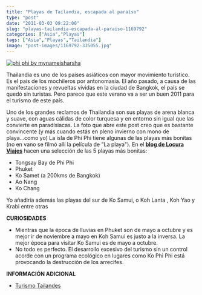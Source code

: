 ```yaml
---
title: "Playas de Tailandia, escapada al paraíso"
type: "post"
date: "2011-03-03 09:22:00"
slug: "playas-tailandia-escapada-al-paraiso-1169792"
categories: ["Asia","Playas"]
tags: ["Asia","Playas","Tailandia"]
image: "post-images/1169792-335055.jpg"
---
```


 [ ![phi phi by mynameisharsha](post-images/1169792-335055.jpg "phi phi by mynameisharsha")](http://www.flickr.com/photos/mynameisharsha/4345763438/sizes/z/in/photostream/)

 Thailandia es uno de los países asiáticos con mayor movimiento turístico. Es el país de los mochileros por antonomasia. El año pasado, a causa de las manifestaciones y revueltas vividas en la ciudad de Bangkok, el país se quedó sin turistas. Pero parece que este verano va a ser un buen 2011 para el turismo de este país.

 [](/wp-content/uploads/2011/03/1169792-335057.jpg)

 Uno de los grandes reclamos de Thailandia son sus playas de arena blanca y suave, con aguas cálidas de color turquesa y en entorno sin igual que las convierte en paradísiacas. La foto que abre este post creo que es bastante convincente (y más cuando estás en pleno invierno con mono de playa...como yo) La isla de Phi Phi tiene algunas de las playas más bonitas (no en vano se filmó allí la película de "La playa"). En el **[ blog de Locura Viajes](http://locuraviajes.com/blog/las-mejores-playas-de-tailandia/)** hacen una selección de las 5 playas más bonitas:

- Tongsay Bay de Phi Phi
- Phuket
- Ko Samet (a 200kms de Bangkok)
- Ao Nang
- Ko Chang

 Yo añadiría además las playas del sur de Ko Samui, o Koh Lanta , Koh Yao y Krabi entre otras

 **CURIOSIDADES**

- Mientras que la época de lluvias en Phuket son de mayo a octubre y es mejor ir de noviembre a mayo en Koh Samui es justo a la inversa. La mejor época para visitar Ko Samui es de mayo a octubre.
- No todo es perfecto. El desarrollo excesivo del turismo sin un control acorde con un programa ecológico en lugares como Ko Phi Phi está provocando la destrucción de los arrecifes.

 **INFORMACIÓN ADICIONAL**

- [ Turismo Tailandes](http://www.turismotailandes.com/turismotailandes2009/0_index.html)